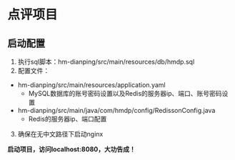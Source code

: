 # 点评项目
## 启动配置
1. 执行sql脚本：hm-dianping/src/main/resources/db/hmdp.sql
2. 配置文件：
- hm-dianping/src/main/resources/application.yaml
  - MySQL数据库的账号密码设置以及Redis的服务器ip、端口、账号密码设置
- hm-dianping/src/main/java/com/hmdp/config/RedissonConfig.java
  - Redis的服务器ip、端口配置
3. 确保在无中文路径下启动nginx

**启动项目，访问localhost:8080，大功告成！**

